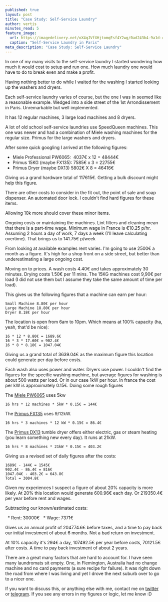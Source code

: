 ```yaml
---
published: true
layout: post
title: "Case Study: Self-Service Laundry"
author: vertis
minutes_read: 5
feature_image:
  url: https://imagedelivery.net/oX4qJVfXHjtomqEsf4Y2wg/0ad243b4-9a1d-4433-528a-226543c79300/w=800
  caption: "Self-Service Laundry in Paris"
meta_description: "Case Study: Self-Service Laundry"
---
```

In one of my many visits to the self-service laundry I started wondering how much it would cost to setup and run one. How much laundry one would have to do to break even and make a profit.

Having nothing better to do while I waited for the washing I started looking up the washers and dryers.

Each self-service laundry varies of course, but the one I was in seemed like a reasonable example. Wedged into a side street of the 1st Arrondissement in Paris. Unremarkable but well implemented.

It has 12 regular machines, 3 large load machines and 8 dryers. 

A lot of old school self-service laundries use SpeedQueen machines. This one was newer and had a combination of Miele washing machines for the regular size. Primus for the large washers and dryers.

After some quick googling I arrived at the following figures:

* Miele Professional PW6065:  4037€ x 12 = 48444€
* Primus 15KG (maybe FX135): 7585€ x 3 = 22755€
* Primus Dryer (maybe DX13) 5802€ X 8 = 46416€

Giving us a grand hardware total of 117615€. Getting a bulk discount might help this figure.

There are other costs to consider in the fit out, the point of sale and soap dispenser. An automated door lock. I couldn't find hard figures for these items.

Allowing 10k more should cover these minor items.

Ongoing costs or maintaining the machines. Lint filters and cleaning mean that there is a part-time wage. Minimum wage in France is €10.25 p/hr. Assuming 2 hours a day of work, 7 days a week (I'll leave calculating overtime). That brings us to 141.75€ p/week

From looking at available examples rent varies. I'm going to use 2500€ a month as a figure. It's high for a shop front on a side street, but better than underestimating a large ongoing cost.

Moving on to prices. A wash costs 4.40€ and takes approximately 30 minutes. Drying costs 1.50€ per 11 mins. The 15KG machines cost 9,90€ per load (I did not use them but I assume they take the same amount of time per load).

This gives us the following figures that a machine can earn per hour:

```
Small Machine 8.80€ per hour
Large Machine 18.80€ per hour
Dryer 8.18€ per hour
```

The location is open from 6am to 10pm. Which means at 100% capacity (ha, yeah, that'd be nice):

```
16 * 12 * 8.80€ = 1689.6€
16 * 3 * 17.60€ = 902.4€
16 * 8 * 8.18€ = 1047.04€
```

Giving us a grand total of 3639.04€ as the maximum figure this location could generate per day before costs.

Each wash also uses power and water. Dryers use power. I couldn't find the figures for the specific washing machine, but average figures for washing is about 500 watts per load. Or in our case 1kW per hour. In france the cost per kW is approximately 0.15€. Doing some rough figures

The [Miele PW6065](https://www.miele.co.uk/professional/washing-machines-452.htm?mat=06394270&name=PW_6065_[EL_AV_OS_3_AC_440V_60Hz]) uses 5kw


```
16 hrs * 12 machines * 5kW * 0.15€ = 144€
```

The [Primus FX135](https://www.primuslaundry.com/en/softmount-washer-extractors/fx-line-ecofriendly-high-spin/fx135-softmount-load-capacity-xcontrol) uses 9/12kW.

```
16 hrs * 3 machines * 12 kW * 0.15€ = 86.4€
```

The [Primus DX13](https://www.primuslaundry.com/en/tumbler-dryers/dx-line-radial-axial-airflow-xq-control/dx13-industrial-axial-airflow-xq) tumble dryer offers either electric, gas or steam heating (you learn something new every day). It runs at 21kW. 

```
16 hrs * 8 machines * 21kW * 0.15€ = 403.2€
```

Giving us a revised set of daily figures after the costs:

```
1689€ - 144€ = 1545€
902.4€ - 86.4€ = 816€
1047.04€ - 403.2€ = 643.8€
Total = 3004.8€ 
```

Given my experiences I suspect a figure of about 20% capacity is more likely. At 20% this location would generate 600.96€ each day. Or 219350.4€ per year before rent and wages.

Subtracting our known/estimated costs:

  * Rent: 30000€
  * Wage: 7371€

Gives us an annual profit of 204774.6€ before taxes, and a time to pay back our initial investment of about 6 months. Not a bad return on investment.

At 10% capacity it's 294€ a day, 107492.5€ per year before costs, 70121.5€ after costs. A time to pay back investment of about 2 years.

There are a great many factors that are hard to account for. I have seen many laundromats sit empty. One, in Flemington, Australia had no change machine and no card payments (a sure recipe for failure). It was right down the road from where I was living and yet I drove the next suburb over to go to a nicer one.

 If you want to discuss this, or anything else with me, contact me on [twitter](https://twitter.com/vertis) or [telegram](https://t.me/vert1s). If you see any errors in my figures or logic, let me know :D
